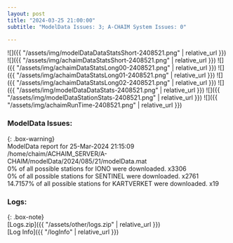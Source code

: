 ```yaml
---
layout: post
title: "2024-03-25 21:00:00"
subtitle: "ModelData Issues: 3; A-CHAIM System Issues: 0"

---
```


![]({{ "/assets/img/modelDataDataStatsShort-2408521.png" | relative_url }})
![]({{ "/assets/img/achaimDataStatsShort-2408521.png" | relative_url }})
![]({{ "/assets/img/achaimDataStatsLong00-2408521.png" | relative_url }})
![]({{ "/assets/img/achaimDataStatsLong01-2408521.png" | relative_url }})
![]({{ "/assets/img/achaimDataStatsLong02-2408521.png" | relative_url }})
![]({{ "/assets/img/modelDataDataStats-2408521.png" | relative_url }})
![]({{ "/assets/img/modelDataStationStats-2408521.png" | relative_url }})
![]({{ "/assets/img/achaimRunTime-2408521.png" | relative_url }})


### ModelData Issues:  
  
{: .box-warning}  
 ModelData report for 25-Mar-2024 21:15:09   
 /home/chaim/ACHAIM_SERVER/A-CHAIM/modelData/2024/085/21/modelData.mat   
 0% of all possible stations for IONO were downloaded. x3306   
 0% of all possible stations for SENTINEL were downloaded. x2761   
 14.7157% of all possible stations for KARTVERKET were downloaded. x19   
  


### Logs:  
  
{: .box-note}  
[Logs.zip]({{ "/assets/other/logs.zip" | relative_url }})  
[Log Info]({{ "/logInfo" | relative_url }})  
